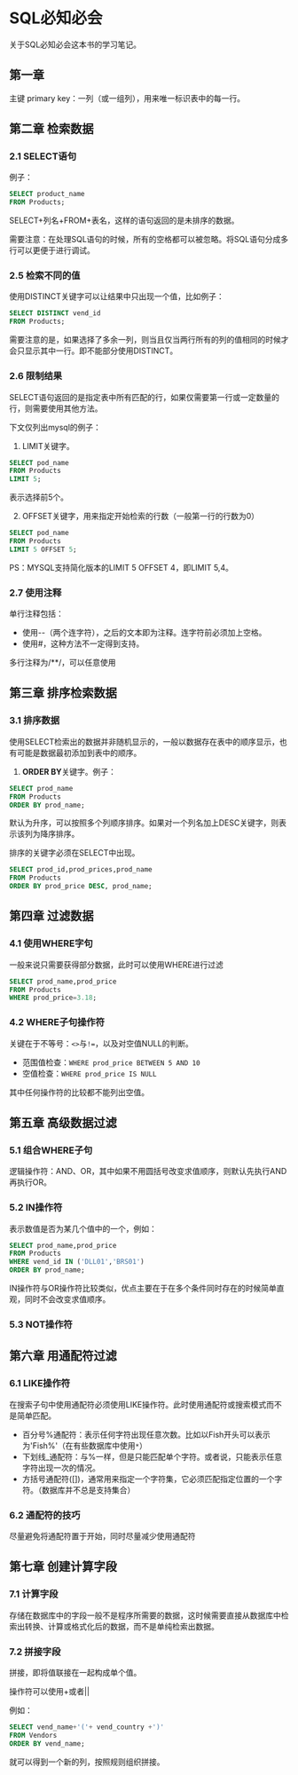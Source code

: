 # SQL必知必会

关于SQL必知必会这本书的学习笔记。

## 第一章

主键 primary key：一列（或一组列），用来唯一标识表中的每一行。

## 第二章 检索数据

### 2.1 SELECT语句

例子：
```sql
SELECT product_name
FROM Products;
```

SELECT+列名+FROM+表名，这样的语句返回的是未排序的数据。

需要注意：在处理SQL语句的时候，所有的空格都可以被忽略。将SQL语句分成多行可以更便于进行调试。

### 2.5 检索不同的值

使用DISTINCT关键字可以让结果中只出现一个值，比如例子：
```sql
SELECT DISTINCT vend_id
FROM Products;
```

需要注意的是，如果选择了多余一列，则当且仅当两行所有的列的值相同的时候才会只显示其中一行。即不能部分使用DISTINCT。

### 2.6 限制结果

SELECT语句返回的是指定表中所有匹配的行，如果仅需要第一行或一定数量的行，则需要使用其他方法。

下文仅列出mysql的例子：
1. LIMIT关键字。

```sql
SELECT pod_name
FROM Products
LIMIT 5;
```

表示选择前5个。

2. OFFSET关键字，用来指定开始检索的行数（一般第一行的行数为0）

```sql
SELECT pod_name
FROM Products
LIMIT 5 OFFSET 5;
```

PS：MYSQL支持简化版本的LIMIT 5 OFFSET 4，即LIMIT 5,4。

### 2.7 使用注释

单行注释包括：
* 使用--（两个连字符），之后的文本即为注释。连字符前必须加上空格。
* 使用#，这种方法不一定得到支持。

多行注释为/**/，可以任意使用

## 第三章 排序检索数据

### 3.1 排序数据

使用SELECT检索出的数据并非随机显示的，一般以数据存在表中的顺序显示，也有可能是数据最初添加到表中的顺序。

1. **ORDER BY**关键字。例子：
```sql
SELECT prod_name
FROM Products
ORDER BY prod_name;
```

默认为升序，可以按照多个列顺序排序。如果对一个列名加上DESC关键字，则表示该列为降序排序。

排序的关键字必须在SELECT中出现。

```sql
SELECT prod_id,prod_prices,prod_name
FROM Products
ORDER BY prod_price DESC, prod_name;
```

## 第四章 过滤数据

### 4.1 使用WHERE字句

一般来说只需要获得部分数据，此时可以使用WHERE进行过滤

```sql
SELECT prod_name,prod_price
FROM Products
WHERE prod_price=3.18;
```

### 4.2 WHERE子句操作符
关键在于不等号：`<>`与`!=`，以及对空值NULL的判断。

* 范围值检查：`WHERE prod_price BETWEEN 5 AND 10`
* 空值检查：`WHERE prod_price IS NULL`

其中任何操作符的比较都不能列出空值。

## 第五章 高级数据过滤

### 5.1 组合WHERE子句

逻辑操作符：AND、OR，其中如果不用圆括号改变求值顺序，则默认先执行AND再执行OR。

### 5.2 IN操作符

表示数值是否为某几个值中的一个，例如：

```sql
SELECT prod_name,prod_price
FROM Products
WHERE vend_id IN ('DLL01','BRS01')
ORDER BY prod_name;
```

IN操作符与OR操作符比较类似，优点主要在于在多个条件同时存在的时候简单直观，同时不会改变求值顺序。

### 5.3 NOT操作符

## 第六章 用通配符过滤

### 6.1 LIKE操作符

在搜索子句中使用通配符必须使用LIKE操作符。此时使用通配符或搜索模式而不是简单匹配。

* 百分号%通配符：表示任何字符出现任意次数。比如以Fish开头可以表示为'Fish%'（在有些数据库中使用`*`）
* 下划线_通配符：与%一样，但是只能匹配单个字符。或者说，只能表示任意字符出现一次的情况。
* 方括号通配符([])，通常用来指定一个字符集，它必须匹配指定位置的一个字符。（数据库并不总是支持集合）

### 6.2 通配符的技巧

尽量避免将通配符置于开始，同时尽量减少使用通配符

## 第七章 创建计算字段

### 7.1 计算字段

存储在数据库中的字段一般不是程序所需要的数据，这时候需要直接从数据库中检索出转换、计算或格式化后的数据，而不是单纯检索出数据。

### 7.2 拼接字段

拼接，即将值联接在一起构成单个值。

操作符可以使用+或者||

例如：
```sql
SELECT vend_name+'('+ vend_country +')'
FROM Vendors
ORDER BY vend_name;
```

就可以得到一个新的列，按照规则组织拼接。
